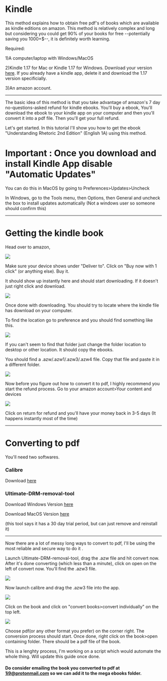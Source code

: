 # Kindle

This method explains how to obtain free pdf's of books which are available as kindle editions on amazon. This method is relatively complex and long but considering you could get 90% of your books for free --potentially saving you 1000+$--, it is definitely worth learning. 

Required:

1)A computer/laptop with Windows/MacOS

2)Kindle 1.17 for Mac or Kindle 1.17 for Windows. Download your version [here](https://mega.nz/#F!I3glDIJQ!MAhFKZFtyyTLeGKbCDK7cg). If you already have a kindle app, delete it and download the 1.17 version specificially. 

3)An amazon account. 

---------------------------------------------------------
The basic idea of this method is that you take advantage of amazon's 7 day no-questions-asked refund for kindle ebooks. You'll buy a ebook, You'll download the ebook to your kindle app on your computer and then you'll convert it into a pdf file. Then you'll get your full refund. 

Let's get started. In this tutorial I'll show you how to get the ebook "Understanding Rhetoric 2nd Edition" (English 1A) using this method. 

# Important : Once you download and install Kindle App disable "Automatic Updates"

You can do this in MacOS by going to Preferences>Updates>Uncheck

In Windows, go to the Tools menu, then Options, then General and uncheck the box to install updates automatically (Not a windows user so someone should confirm this)

---------------------------------------------------------
# Getting the kindle book 

Head over to amazon, 

![](https://i.imgur.com/ZcZaMga.jpg)

Make sure your device shows under "Deliver to". Click on "Buy now with 1 click" (or anything else). Buy it. 

It should show up instantly here and should start downloading. If it doesn't just right click and download. 

![](https://i.imgur.com/Htryetm.png)

Once done with downloading. You should try to locate where the kindle file has download on your computer. 

To find the location go to preference and you should find something like this. 

![](https://i.imgur.com/vSJj42C.png)

If you can't seem to find that folder just change the folder location to desktop or other location. It should copy the ebooks. 

You should find a .azw/.azw1/.azw3/.azw4 file. Copy that file and paste it in a different folder. 

![](https://i.imgur.com/lpsAgNi.png)

Now before you figure out how to convert it to pdf, I highly recommend you start the refund process. Go to your amazon account>Your content and devices

![](https://i.imgur.com/rrgxTGJ.png)

Click on return for refund and you'll have your money back in 3-5 days (It happens instantly most of the time)

------------------------------------------------

# Converting to pdf

You'll need two softwares. 

### Calibre

Download [here](https://calibre-ebook.com/download)

### Ultimate-DRM-removal-tool

Download Windows Version [here](https://mega.nz/#!wnQWWBBC!ho2E8LRw-G5866rVZj15xv4So26GL9r1FL9mBrlI6oE)

Download MacOS Version [here](https://mega.nz/#!9uQShJrR!mkQYCpmWMTTaydXReh0OY8dE8VWkKQ5kSHBNwm9oK18)

(this tool says it has a 30 day trial period, but can just remove and reinstall it)

------------------------------------------------

Now there are a lot of messy long ways to convert to pdf, I'll be using the most reliable and secure way to do it . 

Launch Ultimate-DRM-removal-tool, drag the .azw file and hit convert now. After it's done converting (which less than a minute), click on open on the left of convert now. You'll find the .azw3 file. 

![](https://i.imgur.com/RVKwwH6.png)

Now launch calibre and drag the .azw3 file into the app. 

![](https://i.imgur.com/Y8vNSSO.png)

Click on the book and click on "convert books>convert individually" on the top left.

![](https://i.imgur.com/qep2FPQ.jpg) 

Choose pdf(or any other format you prefer) on the corner right. The conversion process should start. Once done, right click on the book>open containing folder. There should be a pdf file of the book. 

This is a lenghty process, I'm working on a script which would automate the whole thing. Will update this guide once done. 

#### Do consider emailing the book you converted to pdf at 1i9@protonmail.com so we can add it to the mega ebooks folder. 

